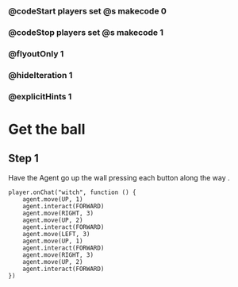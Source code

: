 ### @codeStart players set @s makecode 0
### @codeStop players set @s makecode 1

### @flyoutOnly 1
### @hideIteration 1
### @explicitHints 1

# Get the ball

## Step 1
Have the Agent go up the wall pressing each button along the way . 

```ghost
player.onChat("witch", function () {
    agent.move(UP, 1)
    agent.interact(FORWARD)
    agent.move(RIGHT, 3)
    agent.move(UP, 2)
    agent.interact(FORWARD)
    agent.move(LEFT, 3)
    agent.move(UP, 1)
    agent.interact(FORWARD)
    agent.move(RIGHT, 3)
    agent.move(UP, 2)
    agent.interact(FORWARD)
})
```